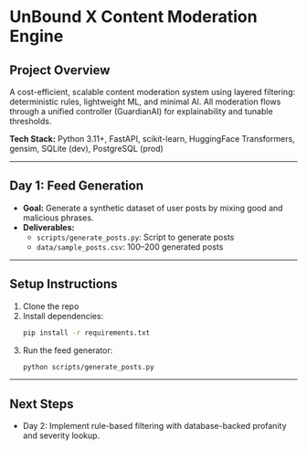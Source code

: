 # UnBound X Content Moderation Engine

## Project Overview
A cost-efficient, scalable content moderation system using layered filtering: deterministic rules, lightweight ML, and minimal AI. All moderation flows through a unified controller (GuardianAI) for explainability and tunable thresholds.

**Tech Stack:** Python 3.11+, FastAPI, scikit-learn, HuggingFace Transformers, gensim, SQLite (dev), PostgreSQL (prod)

---

## Day 1: Feed Generation
- **Goal:** Generate a synthetic dataset of user posts by mixing good and malicious phrases.
- **Deliverables:**
  - `scripts/generate_posts.py`: Script to generate posts
  - `data/sample_posts.csv`: 100–200 generated posts

---

## Setup Instructions
1. Clone the repo
2. Install dependencies:
   ```bash
   pip install -r requirements.txt
   ```
3. Run the feed generator:
   ```bash
   python scripts/generate_posts.py
   ```

---

## Next Steps
- Day 2: Implement rule-based filtering with database-backed profanity and severity lookup.
